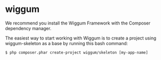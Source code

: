 # wiggum

We recommend you install the Wiggum Framework with the Composer dependency manager.

The easiest way to start working with Wiggum is to create a project using wiggum-skeleton as a base by running this bash command:

```
$ php composer.phar create-project wiggum/skeleton [my-app-name]
```
